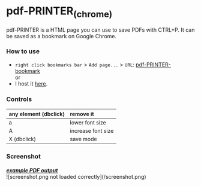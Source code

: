# pdf-PRINTER<sub>(chrome)</sub>
pdf-PRINTER is a HTML page you can use to save PDFs with CTRL+P. It can be saved as a bookmark on Google Chrome.

### How to use
* `right click bookmarks bar` > `Add page...` > `URL`: [pdf-PRINTER-bookmark](https://raw.githubusercontent.com/daniel-barbu/pdf-PRINTER/master/pdf-PRINTER-bookmark)  
or
* I host it [here](https://daniel-barbu.cf/files/pdf-PRINTER.html).

### Controls
| any element (dbclick) | remove it          |
|:----------------------|:-------------------|
| a                     | lower font size    |
| A                     | increase font size |
| X (dbclick)           | save mode          |

### Screenshot
<h5 style="margin-bottom:0 !important;"><a href="https://github.com/daniel-barbu/pdf-PRINTER/raw/master/output.pdf">example PDF output</a></h5>  
![screenshot.png not loaded correctly](/screenshot.png)
